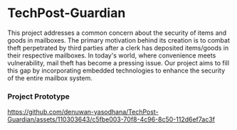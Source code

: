 # TechPost-Guardian

This project addresses a common concern about the security of items and goods in mailboxes. The primary motivation behind its creation is to combat theft perpetrated by third parties after a clerk has deposited items/goods in their respective mailboxes. In today's world, where convenience meets vulnerability, mail theft has become a pressing issue. Our project aims to fill this gap by incorporating embedded technologies to enhance the security of the entire mailbox system.

### Project Prototype



https://github.com/denuwan-yasodhana/TechPost-Guardian/assets/110303643/c5fbe003-70f8-4c96-8c50-112d6ef7ac3f

